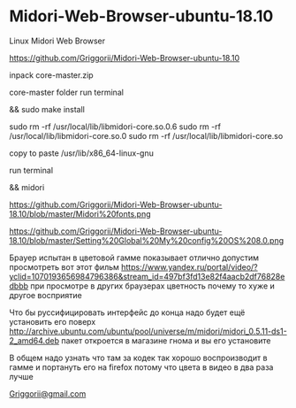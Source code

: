 # Midori-Web-Browser-ubuntu-18.10
Linux Midori Web Browser


https://github.com/Griggorii/Midori-Web-Browser-ubuntu-18.10

inpack core-master.zip

core-master folder run terminal

&& sudo make install

sudo rm -rf /usr/local/lib/libmidori-core.so.0.6
sudo rm -rf /usr/local/lib/libmidori-core.so.0
sudo rm -rf /usr/local/lib/libmidori-core.so

copy to paste /usr/lib/x86_64-linux-gnu

run terminal 

&& midori

https://github.com/Griggorii/Midori-Web-Browser-ubuntu-18.10/blob/master/Midori%20fonts.png 

https://github.com/Griggorii/Midori-Web-Browser-ubuntu-18.10/blob/master/Setting%20Global%20My%20config%20OS%208.0.png

Брауер испытан в цветовой гамме показывает отлично допустим просмотреть вот этот фильм https://www.yandex.ru/portal/video/?yclid=1070193656984796386&stream_id=497bf3fd13e82f4aacb2df76828edbbb при просмотре в других браузерах цветность почему то хуже и другое восприятие

Что бы руссифицировать интерфейс до конца надо будет ещё установить его поверх http://archive.ubuntu.com/ubuntu/pool/universe/m/midori/midori_0.5.11-ds1-2_amd64.deb пакет откроется в магазине гнома и вы его установите

В общем надо узнать что там за кодек так хорошо воспроизводит в гамме и портануть его на firefox потому что цвета в видео в два раза лучше 

Griggorii@gmail.com
